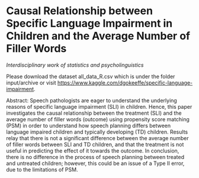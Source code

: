 # Causal Relationship between Specific Language Impairment in Children and the Average Number of Filler Words
*Interdisciplinary work of statistics and psycholinguistics*

Please download the dataset all_data_R.csv which is under the folder input/archive or visit https://www.kaggle.com/dgokeeffe/specific-language-impairment.

Abstract:
Speech pathologists are eager to understand the underlying reasons of specific language impairment (SLI) in children. Hence, this paper investigates the causal relationship between the treatment (SLI) and the average number of filler words (outcome) using propensity score matching (PSM) in order to understand how speech planning differs between language impaired children and typically developing (TD) children. Results relay that there is not a significant difference between the average number of filler words between SLI and TD children, and that the treatment is not useful in predicting the effect of it towards the outcome. In conclusion, there is no difference in the process of speech planning between treated and untreated children; however, this could be an issue of a Type II error, due to the limitations of PSM.
